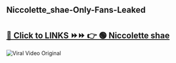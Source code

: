 
 ## Niccolette_shae-Only-Fans-Leaked

# <h2><a href="https://clipsfans.com/Niccolette_shae&ref=git">🔗 Click to LINKS ⏩⏩ 👉 🟢 Niccolette shae </a></h2>

<a href="https://clipsfans.com/Niccolette_shae&ref=git" rel="nofollow" data-target="animated-image.originalLink"><img src="https://i.ibb.co.com/xMMVF88/686577567.gif" alt="Viral Video Original" style="max-width: 100%; display: inline-block;" data-target="animated-image.originalImage"></a>

